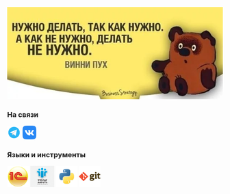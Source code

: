 <img align="" alt="Нужно делать, так как нужно. А как не нужно, делать не нужно" src="pictures//Винни.jpg" />

### На связи

![](/pictures/telegram-logo.png "Телеграмм") 
![](/pictures/vk-logo.png "ВКонтакте")

### Языки и инструменты

<code><img height="50" src="pictures//1c.png"></code>
<code><img height="50" src="pictures//IBM-Notes-logo.png"></code>
<code><img height="50" src="pictures//python.png"></code>
<code><img height="50" src="pictures//git.png"></code>
